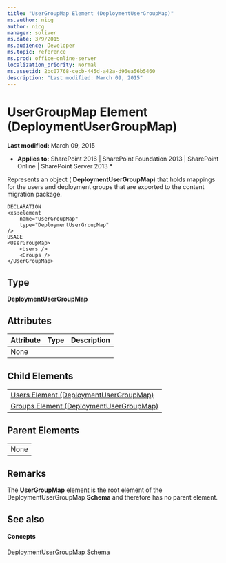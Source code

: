 ```yaml
---
title: "UserGroupMap Element (DeploymentUserGroupMap)"
ms.author: nicg
author: nicg
manager: soliver
ms.date: 3/9/2015
ms.audience: Developer
ms.topic: reference
ms.prod: office-online-server
localization_priority: Normal
ms.assetid: 2bc07768-cecb-445d-a42a-d96ea56b5460
description: "Last modified: March 09, 2015"
---
```


# UserGroupMap Element (DeploymentUserGroupMap)

 **Last modified:** March 09, 2015 
  
 * **Applies to:** SharePoint 2016 | SharePoint Foundation 2013 | SharePoint Online | SharePoint Server 2013 * 
  
Represents an object ( **DeploymentUserGroupMap**) that holds mappings for the users and deployment groups that are exported to the content migration package.
  
```
DECLARATION
<xs:element 
    name="UserGroupMap"
    type="DeploymentUserGroupMap" 
/>
USAGE
<UserGroupMap>
    <Users />
    <Groups />
</UserGroupMap>

```

## Type

 **DeploymentUserGroupMap**
  
## Attributes

|**Attribute**|**Type**|**Description**|
|:-----|:-----|:-----|
|None  <br/> |||
   
## Child Elements

||
|:-----|
|[Users Element (DeploymentUserGroupMap)](users-element-deploymentusergroupmap.md) <br/> |
|[Groups Element (DeploymentUserGroupMap)](groups-element-deploymentusergroupmap.md) <br/> |
   
## Parent Elements

||
|:-----|
|None |
   
## Remarks

The **UserGroupMap** element is the root element of the DeploymentUserGroupMap **Schema** and therefore has no parent element. 
  
## See also

#### Concepts

[DeploymentUserGroupMap Schema](deploymentusergroupmap-schema.md)

